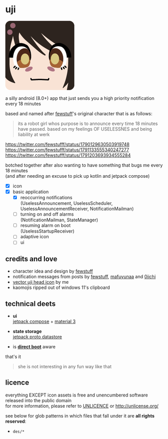 # uji

![uji icon](des/icon-colour@2x.png)

a silly android (8.0+) app that just sends you a high priority notification every 18 minutes

based and named after [fewstuff](https://twitter.com/fewstufff/)'s original character
that is as follows:

> its a robot girl whos purpose is to announce every time 18 minutes have passed.
> based on my feelings OF USELESSNES and being liability at werk

<https://twitter.com/fewstufff/status/1790129630503919748> \
<https://twitter.com/fewstufff/status/1791133555340247277> \
<https://twitter.com/fewstufff/status/1791203693934555284>

botched together after also wanting to have something that bugs me every 18 minutes \
(and after needing an excuse to pick up kotlin and jetpack compose)

- [x] icon
- [x] basic application
  - [x] reoccurring notifications  
    (UselessAnnouncement, UselessScheduler, UselessAnnouncementReceiver, NotificationMailman)
  - [ ] turning on and off alarms  
    (NotificationMailman, StateManager)
  - [ ] resuming alarm on boot  
    (UselessStartupReceiver)
  - [ ] adaptive icon
  - [ ] ui

## credits and love

- character idea and design by [fewstuff](https://twitter.com/fewstufff/)
- notification messages from posts
  by [fewstuff](https://twitter.com/fewstufff/status/1791133555340247277),
  [mafuyunaa](https://twitter.com/mafuyunaa/status/1790460882352316805)
  and [0iichi](https://twitter.com/0iichi/status/1790910083154481508)
- [vector uji head icon](des/) by me
- kaomojis ripped out of windows 11's clipboard

## technical deets

- **ui** \
  [jetpack compose](https://developer.android.com/develop/ui/compose) +
  [material 3](https://developer.android.com/develop/ui/compose/designsystems/material3)

- **state storage** \
  [jetpack proto datastore](https://developer.android.com/topic/libraries/architecture/datastore)

- is [**direct boot**](https://developer.android.com/privacy-and-security/direct-boot) aware

that's it

> she is not interesting in any fun way like that

## licence

everything EXCEPT icon assets is free and unencumbered software released into the public domain \
for more information, please refer to [UNLICENCE](UNLICENCE) or <http://unlicense.org/>

see below for glob patterns in which files that fall under it are **all rights reserved**:

- `des/*`
